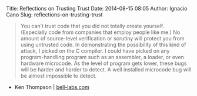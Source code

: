 Title: Reflections on Trusting Trust
Date: 2014-08-15 08:05
Author: Ignacio Cano
Slug: reflections-on-trusting-trust

> You can’t trust code that you did not totally create yourself.
> (Especially code from companies that employ people like me.) No amount
> of source-level verification or scrutiny will protect you from using
> untrusted code. In demonstrating the possibility of this kind of
> attack, I picked on the C compiler. I could have picked on any
> program-handling program such as an assembler, a loader, or even
> hardware microcode. As the level of program gets lower, these bugs
> will be harder and harder to detect. A well installed microcode bug
> will be almost impossible to detect.

- Ken Thompson | [bell-labs.com][]

  [bell-labs.com]: http://cm.bell-labs.com/who/ken/trust.html
    "Reflections on Trusting Trust"
